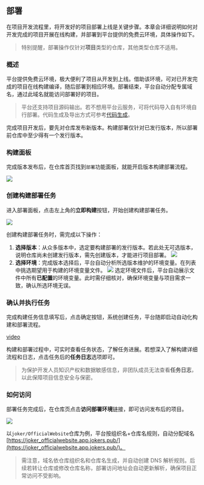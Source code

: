 ## 部署

在项目开发流程里，将开发好的项目部署上线是关键步骤。本章会详细说明如何对开发完成的项目开展在线构建，并部署到平台提供的免费云环境，具体操作如下。

> 特别提醒，部署操作仅针对**项目**类型的仓库，其他类型仓库不适用。

### 概述

平台提供免费云环境，极大便利了项目从开发到上线。借助该环境，可对已开发完成的项目在线构建编译，随后部署到相应环境。部署结束，平台自动分配专属域名，通过此域名就能访问部署好的项目。

> 平台还支持项目源码输出。若不想用平台云服务，可将代码导入自有环境自行部署。代码生成及导出方式可参考[代码生成](workbench/generate)。

完成项目开发后，要先对仓库发布新版本。构建部署仅针对已发行版本，所以部署前仓库中至少得有一个发行版本。

### 构建面板

完成版本发布后，在仓库首页找到`部署`功能面板，就能开启版本构建部署流程。

![](/workbench/deploy.png)

### 创建构建部署任务

进入部署面板，点击左上角的**立即构建**按钮，开始创建构建部署任务。

![](/workbench/deploy1.png)

创建构建部署任务时，需完成以下操作：

1. **选择版本**：从众多版本中，选定要构建部署的发行版本。若此处无可选版本，说明仓库尚未创建发行版本，需先创建版本，才能进行项目部署。
   ![](/workbench/deploy2.png)
2. **选择环境**：完成版本选择后，平台自动分析所选版本维护的环境变量。在列表中挑选期望用于构建的环境变量文件。
   ![](/workbench/deploy3.png)
   选定环境文件后，平台自动展示文件中所有**已配置**的环境变量。此时需仔细核对，确保环境变量与项目需求一致，确认所选环境无误。

### 确认并执行任务

完成构建任务信息填写后，点击确定按钮，系统创建任务，平台随即启动自动化构建和部署流程。

[video](/workbench/deploy.mp4)

构建和部署过程中，可实时查看任务状态，了解任务进展。若想深入了解构建详细流程和日志，点击任务后的**任务日志**选项即可。

> 为保护开发人员知识产权和数据敏感信息，非团队成员无法查看**任务日志**，以此保障项目信息安全与保密。

### 如何访问

部署任务完成后，在仓库页点击**访问部署环境**链接，即可访问发布后的项目。

![](/workbench/deploy4.png)

以`joker/OfficialWebsite`仓库为例，平台按组织名+仓库名规则，自动分配域名[https://joker_officialwebsite.app.jokers.pub/](https://joker_officialwebsite.app.jokers.pub/)。

> 需注意，域名依仓库组织名和仓库名生成，并自动创建 DNS 解析规则。后续若转让仓库或修改仓库名称，部署访问地址会自动更新解析，确保项目正常访问不受影响。
